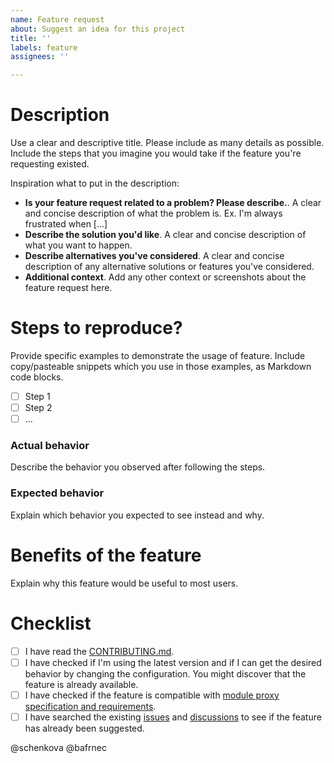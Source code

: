 ```yaml
---
name: Feature request
about: Suggest an idea for this project
title: ''
labels: feature
assignees: ''

---
```


# Description

Use a clear and descriptive title. Please include as many details as possible. Include the steps that you imagine you would take if the feature you're requesting existed.

Inspiration what to put in the description:

- **Is your feature request related to a problem? Please describe.**.
  A clear and concise description of what the problem is. Ex. I'm always frustrated when [...]
- **Describe the solution you'd like**.
  A clear and concise description of what you want to happen.
- **Describe alternatives you've considered**.
  A clear and concise description of any alternative solutions or features you've considered.
- **Additional context**.
  Add any other context or screenshots about the feature request here.

# Steps to reproduce?

Provide specific examples to demonstrate the usage of feature. Include copy/pasteable snippets which you use in those examples, as Markdown code blocks.

- [ ] Step 1
- [ ] Step 2
- [ ] ...

### Actual behavior

Describe the behavior you observed after following the steps.

### Expected behavior

Explain which behavior you expected to see instead and why.

# Benefits of the feature

Explain why this feature would be useful to most users.

# Checklist

- [ ] I have read the [CONTRIBUTING.md](https://github.com/livesport-tv/goproxy/blob/master/CONTRIBUTING.md).
- [ ] I have checked if I'm using the latest version and if I can get the desired behavior by changing the configuration. You might discover that the feature is already available.
- [ ] I have checked if the feature is compatible with [module proxy specification and requirements](https://go.dev/ref/mod#module-proxy).
- [ ] I have searched the existing [issues](https://github.com/livesport-tv/goproxy/issues) and [discussions](https://github.com/livesport-tv/goproxy/discussions/categories/feature-requests) to see if the feature has already been suggested.

@schenkova @bafrnec
